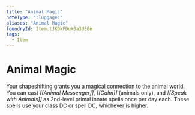 ```yaml
---
title: "Animal Magic"
noteType: ":luggage:"
aliases: "Animal Magic"
foundryId: Item.tJKOkFDuX0a3UE0e
tags:
  - Item
---
```


# Animal Magic

Your shapeshifting grants you a magical connection to the animal world. You can cast _[[Animal Messenger]]_, _[[Calm]]_ (animals only), and _[[Speak with Animals]]_ as 2nd-level primal innate spells once per day each. These spells use your class DC or spell DC, whichever is higher.
